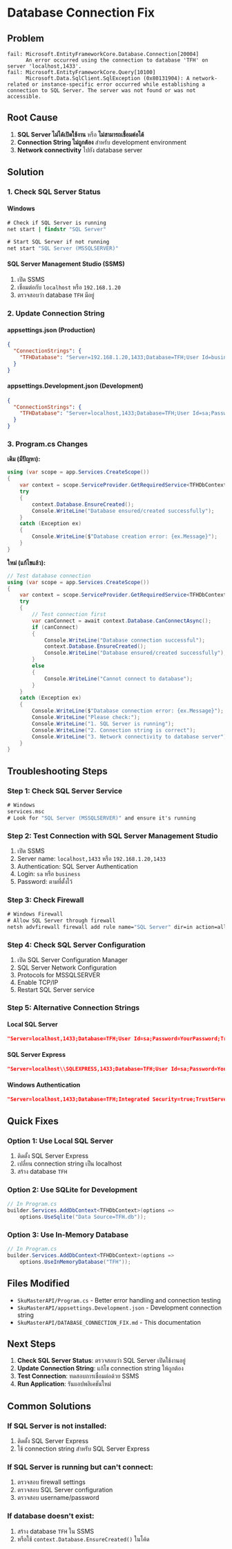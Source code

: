 # Database Connection Fix

## Problem

```
fail: Microsoft.EntityFrameworkCore.Database.Connection[20004]
      An error occurred using the connection to database 'TFH' on server 'localhost,1433'.
fail: Microsoft.EntityFrameworkCore.Query[10100]
      Microsoft.Data.SqlClient.SqlException (0x80131904): A network-related or instance-specific error occurred while establishing a connection to SQL Server. The server was not found or was not accessible.
```

## Root Cause

1. **SQL Server ไม่ได้เปิดใช้งาน** หรือ **ไม่สามารถเชื่อมต่อได้**
2. **Connection String ไม่ถูกต้อง** สำหรับ development environment
3. **Network connectivity** ไปยัง database server

## Solution

### 1. Check SQL Server Status

#### Windows

```cmd
# Check if SQL Server is running
net start | findstr "SQL Server"

# Start SQL Server if not running
net start "SQL Server (MSSQLSERVER)"
```

#### SQL Server Management Studio (SSMS)

1. เปิด SSMS
2. เชื่อมต่อกับ `localhost` หรือ `192.168.1.20`
3. ตรวจสอบว่า database `TFH` มีอยู่

### 2. Update Connection String

#### appsettings.json (Production)

```json
{
  "ConnectionStrings": {
    "TFHDatabase": "Server=192.168.1.20,1433;Database=TFH;User Id=business;Password=Sy$temB+;TrustServerCertificate=true;"
  }
}
```

#### appsettings.Development.json (Development)

```json
{
  "ConnectionStrings": {
    "TFHDatabase": "Server=localhost,1433;Database=TFH;User Id=sa;Password=YourPassword;TrustServerCertificate=true;"
  }
}
```

### 3. Program.cs Changes

**เดิม (มีปัญหา):**

```csharp
using (var scope = app.Services.CreateScope())
{
    var context = scope.ServiceProvider.GetRequiredService<TFHDbContext>();
    try
    {
        context.Database.EnsureCreated();
        Console.WriteLine("Database ensured/created successfully");
    }
    catch (Exception ex)
    {
        Console.WriteLine($"Database creation error: {ex.Message}");
    }
}
```

**ใหม่ (แก้ไขแล้ว):**

```csharp
// Test database connection
using (var scope = app.Services.CreateScope())
{
    var context = scope.ServiceProvider.GetRequiredService<TFHDbContext>();
    try
    {
        // Test connection first
        var canConnect = await context.Database.CanConnectAsync();
        if (canConnect)
        {
            Console.WriteLine("Database connection successful");
            context.Database.EnsureCreated();
            Console.WriteLine("Database ensured/created successfully");
        }
        else
        {
            Console.WriteLine("Cannot connect to database");
        }
    }
    catch (Exception ex)
    {
        Console.WriteLine($"Database connection error: {ex.Message}");
        Console.WriteLine("Please check:");
        Console.WriteLine("1. SQL Server is running");
        Console.WriteLine("2. Connection string is correct");
        Console.WriteLine("3. Network connectivity to database server");
    }
}
```

## Troubleshooting Steps

### Step 1: Check SQL Server Service

```cmd
# Windows
services.msc
# Look for "SQL Server (MSSQLSERVER)" and ensure it's running
```

### Step 2: Test Connection with SQL Server Management Studio

1. เปิด SSMS
2. Server name: `localhost,1433` หรือ `192.168.1.20,1433`
3. Authentication: SQL Server Authentication
4. Login: `sa` หรือ `business`
5. Password: ตามที่ตั้งไว้

### Step 3: Check Firewall

```cmd
# Windows Firewall
# Allow SQL Server through firewall
netsh advfirewall firewall add rule name="SQL Server" dir=in action=allow protocol=TCP localport=1433
```

### Step 4: Check SQL Server Configuration

1. เปิด SQL Server Configuration Manager
2. SQL Server Network Configuration
3. Protocols for MSSQLSERVER
4. Enable TCP/IP
5. Restart SQL Server service

### Step 5: Alternative Connection Strings

#### Local SQL Server

```json
"Server=localhost,1433;Database=TFH;User Id=sa;Password=YourPassword;TrustServerCertificate=true;"
```

#### SQL Server Express

```json
"Server=localhost\\SQLEXPRESS,1433;Database=TFH;User Id=sa;Password=YourPassword;TrustServerCertificate=true;"
```

#### Windows Authentication

```json
"Server=localhost,1433;Database=TFH;Integrated Security=true;TrustServerCertificate=true;"
```

## Quick Fixes

### Option 1: Use Local SQL Server

1. ติดตั้ง SQL Server Express
2. เปลี่ยน connection string เป็น localhost
3. สร้าง database `TFH`

### Option 2: Use SQLite for Development

```csharp
// In Program.cs
builder.Services.AddDbContext<TFHDbContext>(options =>
    options.UseSqlite("Data Source=TFH.db"));
```

### Option 3: Use In-Memory Database

```csharp
// In Program.cs
builder.Services.AddDbContext<TFHDbContext>(options =>
    options.UseInMemoryDatabase("TFH"));
```

## Files Modified

- `SkuMasterAPI/Program.cs` - Better error handling and connection testing
- `SkuMasterAPI/appsettings.Development.json` - Development connection string
- `SkuMasterAPI/DATABASE_CONNECTION_FIX.md` - This documentation

## Next Steps

1. **Check SQL Server Status**: ตรวจสอบว่า SQL Server เปิดใช้งานอยู่
2. **Update Connection String**: แก้ไข connection string ให้ถูกต้อง
3. **Test Connection**: ทดสอบการเชื่อมต่อด้วย SSMS
4. **Run Application**: รันแอปพลิเคชันใหม่

## Common Solutions

### If SQL Server is not installed:

1. ติดตั้ง SQL Server Express
2. ใช้ connection string สำหรับ SQL Server Express

### If SQL Server is running but can't connect:

1. ตรวจสอบ firewall settings
2. ตรวจสอบ SQL Server configuration
3. ตรวจสอบ username/password

### If database doesn't exist:

1. สร้าง database `TFH` ใน SSMS
2. หรือใช้ `context.Database.EnsureCreated()` ในโค้ด


